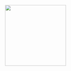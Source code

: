 <div id="header" align="center">
    <img src="https://www.lasc.space/#h.2lsw0a5f2be7" width="200"/>  
</div>

